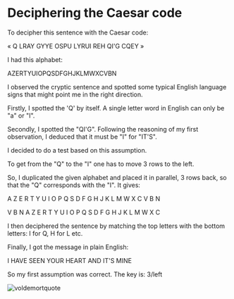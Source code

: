 # Deciphering the Caesar code


To decipher this sentence with the Caesar code:

« Q LRAY GYYE OSPU LYRUI REH QI'G CQEY »

I had this alphabet:

AZERTYUIOPQSDFGHJKLMWXCVBN

I observed the cryptic sentence and spotted some typical English language signs that might point me in the right direction.

Firstly, I spotted the 'Q' by itself. A single letter word in English can only be "a" or "I".

Secondly, I spotted the "QI'G". Following the reasoning of my first observation, I deduced that it must be "I" for "IT'S".

I decided to do a test based on this assumption.

To get from the "Q" to the "I" one has to move 3 rows to the left.

So, I duplicated the given alphabet and placed it in parallel, 3 rows back, so that the "Q" corresponds with the "I". It gives:

A Z E R T Y U I O P Q S D F G H J K L M W X C V B N

V B N A Z E R T Y U I O P Q S D F G H J K L M W X C

I then deciphered the sentence by matching the top letters with the bottom letters: I for Q, H for L etc.

Finally, I got the message in plain English:

I HAVE SEEN YOUR HEART AND IT'S MINE

So my first assumption was correct. The key is: 3/left


![voldemortquote](https://i.pinimg.com/originals/05/61/00/0561006d9ec8b44635a1bc0b7cca577a.jpg)

